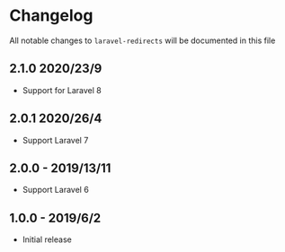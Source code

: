 # Changelog

All notable changes to `laravel-redirects` will be documented in this file 

## 2.1.0 2020/23/9

- Support for Laravel 8

## 2.0.1 2020/26/4

- Support Laravel 7

## 2.0.0 - 2019/13/11

- Support Laravel 6

## 1.0.0 - 2019/6/2

- Initial release
